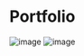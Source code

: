 # Portfolio
![image](https://user-images.githubusercontent.com/56917291/139493407-089f944f-98ff-4842-98b8-9b05bbe4f29b.png)
![image](https://user-images.githubusercontent.com/56917291/139493461-d50598d3-84f2-4176-ac2b-fd3ea9945175.png)
